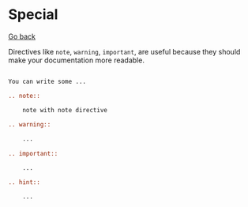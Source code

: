 # Special

[Go back](..#writing-rst-documents)

Directives like `note`, `warning`, `important`, are useful because they should make your documentation more readable.

```rest

You can write some ...

.. note::

    note with note directive
    
.. warning::

	...
	
.. important::

	...

.. hint::

	...
```